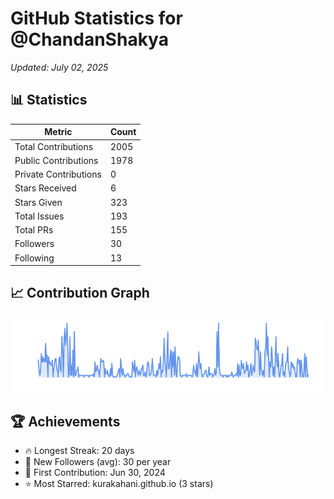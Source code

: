 # GitHub Statistics for @ChandanShakya
*Updated: July 02, 2025*

## 📊 Statistics
| Metric | Count |
|--------|--------|
| Total Contributions | 2005 |
| Public Contributions | 1978 |
| Private Contributions | 0 |
| Stars Received | 6 |
| Stars Given | 323 |
| Total Issues | 193 |
| Total PRs | 155 |
| Followers | 30 |
| Following | 13 |

## 📈 Contribution Graph

![Contribution Graph](./contribution_graph.png)

## 🏆 Achievements

- 🔥 Longest Streak: 20 days
- 👥 New Followers (avg): 30 per year
- 📅 First Contribution: Jun 30, 2024
- ⭐ Most Starred: kurakahani.github.io (3 stars)

